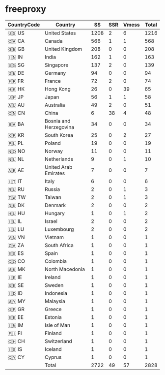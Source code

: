 # freeproxy

|CountryCode|Country|SS|SSR|Vmess|Total|
|  ----  | ----  |  ----  | ----  |  ----  | ----  |
|🇺🇸 US|United States|1208|2|6|1216|
|🇨🇦 CA|Canada|566|1|1|568|
|🇬🇧 GB|United Kingdom|208|0|0|208|
|🇮🇳 IN|India|162|1|0|163|
|🇸🇬 SG|Singapore|137|2|0|139|
|🇩🇪 DE|Germany|94|0|0|94|
|🇫🇷 FR|France|72|2|0|74|
|🇭🇰 HK|Hong Kong|26|0|39|65|
|🇯🇵 JP|Japan|56|1|1|58|
|🇦🇺 AU|Australia|49|2|0|51|
|🇨🇳 CN|China|6|38|4|48|
|🇧🇦 BA|Bosnia and Herzegovina|34|0|0|34|
|🇰🇷 KR|South Korea|25|0|2|27|
|🇵🇱 PL|Poland|19|0|0|19|
|🇳🇴 NO|Norway|11|0|0|11|
|🇳🇱 NL|Netherlands|9|0|1|10|
|🇦🇪 AE|United Arab Emirates|7|0|0|7|
|🇮🇹 IT|Italy|6|0|0|6|
|🇷🇺 RU|Russia|2|0|1|3|
|🇹🇼 TW|Taiwan|2|0|1|3|
|🇩🇰 DK|Denmark|2|0|0|2|
|🇭🇺 HU|Hungary|1|0|1|2|
|🇮🇱 IL|Israel|2|0|0|2|
|🇱🇺 LU|Luxembourg|2|0|0|2|
|🇻🇳 VN|Vietnam|1|0|0|1|
|🇿🇦 ZA|South Africa|1|0|0|1|
|🇪🇸 ES|Spain|1|0|0|1|
|🇨🇴 CO|Colombia|1|0|0|1|
|🇲🇰 MK|North Macedonia|1|0|0|1|
|🇮🇪 IE|Ireland|1|0|0|1|
|🇸🇪 SE|Sweden|1|0|0|1|
|🇮🇩 ID|Indonesia|1|0|0|1|
|🇲🇾 MY|Malaysia|1|0|0|1|
|🇬🇷 GR|Greece|1|0|0|1|
|🇪🇪 EE|Estonia|1|0|0|1|
|🇮🇲 IM|Isle of Man|1|0|0|1|
|🇫🇮 FI|Finland|1|0|0|1|
|🇨🇭 CH|Switzerland|1|0|0|1|
|🇮🇸 IS|Iceland|1|0|0|1|
|🇨🇾 CY|Cyprus|1|0|0|1|
||Total|2722|49|57|2828|
